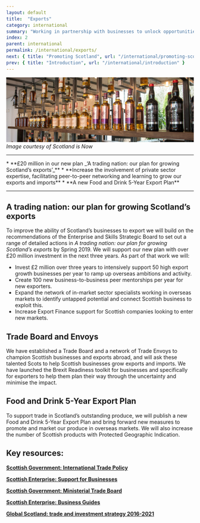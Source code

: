 ```yaml
---
layout: default
title:  "Exports"
category: international
summary: "Working in partnership with businesses to unlock opportunities for trade."
index: 2
parent: international
permalink: /international/exports/
next: { title: "Promoting Scotland", url: "/international/promoting-scotland/" }
prev: { title: "Introduction", url: "/international/introduction" }
---
```

![A shelf of whisky](/assets/images/pageimages/international.1.jpg)
*Image courtesy of Scotland is Now*

<hr>
* **£20 million in our new plan _‘A trading nation: our plan for growing Scotland’s exports’_**
* **Increase the involvement of private sector expertise, facilitating peer-to-peer networking and learning to grow our exports and imports**
* **A new Food and Drink 5-Year Export Plan**

<hr>

## A trading nation: our plan for growing Scotland’s exports

To improve the ability of Scotland’s businesses to export we will build on the recommendations of the Enterprise and Skills Strategic Board to set out a range of detailed actions in _A trading nation: our plan for growing Scotland’s exports_ by Spring 2019.  We will support our new plan with over £20 million investment in the next three years. As part of that work we will:
* Invest £2 million over three years to intensively support 50 high export growth businesses per year to ramp up overseas ambitions and activity.
* Create 100 new business-to-business peer mentorships per year for new exporters.
* Expand the network of in-market sector specialists working in overseas markets to identify untapped potential and connect Scottish business to exploit this.
* Increase Export Finance support for Scottish companies looking to enter new markets.

## Trade Board and Envoys

We have established a Trade Board and a network of Trade Envoys to champion Scottish businesses and exports abroad, and will ask these talented Scots to help Scottish businesses grow exports and imports. We have launched the Brexit Readiness toolkit for businesses and specifically for exporters to help them plan their way through the uncertainty and minimise the impact.

## Food and Drink 5-Year Export Plan

To support trade in Scotland’s outstanding produce, we will publish a new Food and Drink 5-Year Export Plan and bring forward new measures to promote and market our produce in overseas markets. We will also increase the number of Scottish products with Protected Geographic Indication.


## Key resources:
**[Scottish Government: International Trade Policy](https://beta.gov.scot/policies/international-trade-and-investment/latest/)**  

**[Scottish Enterprise: Support for Businesses](https://www.scottish-enterprise.com/support-for-businesses/exports-and-international-markets)**  

**[Scottish Government: Ministerial Trade Board](https://beta.gov.scot/groups/ministerial-trade-board/)**  

**[Scottish Enterprise: Business Guides](https://www.scottish-enterprise.com/learning-zone/business-guides-and-webinars/components-folder/business-guides-and-webinar-listing/prepare-for-brexit-toolkit)**

**[Global Scotland: trade and investment strategy 2016-2021](https://beta.gov.scot/publications/global-scotland-scotlands-trade-investment-strategy-2016-2021/pages/1/)**
